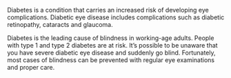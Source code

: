 Diabetes is a condition that carries an increased risk of developing eye complications. Diabetic eye disease includes complications such as diabetic retinopathy, cataracts and glaucoma.

Diabetes is the leading cause of blindness in working-age adults. People with type 1 and type 2 diabetes are at risk. It’s possible to be unaware that you have severe diabetic eye disease and suddenly go blind. Fortunately, most cases of blindness can be prevented with regular eye examinations and proper care.
